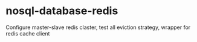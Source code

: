 # nosql-database-redis
Configure master-slave redis claster, test all eviction strategy, wrapper for redis cache client 
